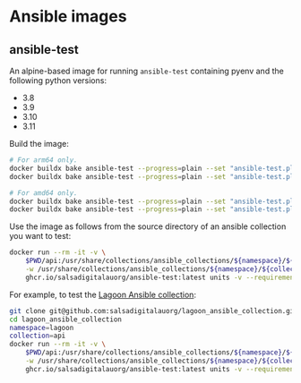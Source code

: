 # Ansible images

## ansible-test
An alpine-based image for running `ansible-test` containing pyenv and the following python versions:
  - 3.8
  - 3.9
  - 3.10
  - 3.11

Build the image:
```sh
# For arm64 only.
docker buildx bake ansible-test --progress=plain --set "ansible-test.platform=linux/arm64" --print
docker buildx bake ansible-test --progress=plain --set "ansible-test.platform=linux/arm64" --load

# For amd64 only.
docker buildx bake ansible-test --progress=plain --set "ansible-test.platform=linux/amd64" --print
docker buildx bake ansible-test --progress=plain --set "ansible-test.platform=linux/amd64" --load
```

Use the image as follows from the source directory of an ansible collection you want to test:
```sh
docker run --rm -it -v \
    $PWD/api:/usr/share/collections/ansible_collections/${namespace}/${collection} \
    -w /usr/share/collections/ansible_collections/${namespace}/${collection} \
    ghcr.io/salsadigitalauorg/ansible-test:latest units -v --requirements
```

For example, to test the [Lagoon Ansible collection](https://github.com/salsadigitalauorg/lagoon_ansible_collection):
```sh
git clone git@github.com:salsadigitalauorg/lagoon_ansible_collection.git
cd lagoon_ansible_collection
namespace=lagoon
collection=api
docker run --rm -it -v \
    $PWD/api:/usr/share/collections/ansible_collections/${namespace}/${collection} \
    -w /usr/share/collections/ansible_collections/${namespace}/${collection} \
    ghcr.io/salsadigitalauorg/ansible-test:latest units -v --requirements
```
